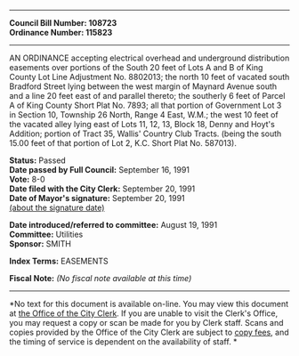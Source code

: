 * * * * *  
  
**Council Bill Number: [](#h0)[](#h2)108723**   
**Ordinance Number: 115823**  
  
* * * * *  
  
AN ORDINANCE accepting electrical overhead and underground distribution easements over portions of the South 20 feet of Lots A and B of King County Lot Line Adjustment No. 8802013; the north 10 feet of vacated south Bradford Street lying between the west margin of Maynard Avenue south and a line 20 feet east of and parallel thereto; the southerly 6 feet of Parcel A of King County Short Plat No. 7893; all that portion of Government Lot 3 in Section 10, Township 26 North, Range 4 East, W.M.; the west 10 feet of the vacated alley lying east of Lots 11, 12, 13, Block 18, Denny and Hoyt's Addition; portion of Tract 35, Wallis' Country Club Tracts. (being the south 15.00 feet of that portion of Lot 2, K.C. Short Plat No. 587013).  
  
**Status:** Passed   
**Date passed by Full Council:** September 16, 1991   
**Vote:** 8-0   
**Date filed with the City Clerk:** September 20, 1991   
**Date of Mayor's signature:** September 20, 1991   
[(about the signature date)](/~public/approvaldate.htm)   
  
  
**Date introduced/referred to committee:** August 19, 1991   
**Committee:** Utilities   
**Sponsor:** SMITH   
  
**Index Terms:** EASEMENTS  
  
**Fiscal Note:** *(No fiscal note available at this time)*  
  
* * * * *  
  
*No text for this document is available on-line. You may view this document at [the Office of the City Clerk](http://www.seattle.gov/leg/clerk/contactUs.htm). If you are unable to visit the Clerk's Office, you may request a copy or scan be made for you by Clerk staff. Scans and copies provided by the Office of the City Clerk are subject to [copy fees](http://clerk.seattle.gov/~public/clerkfees.htm), and the timing of service is dependent on the availability of staff. *  
  
  
